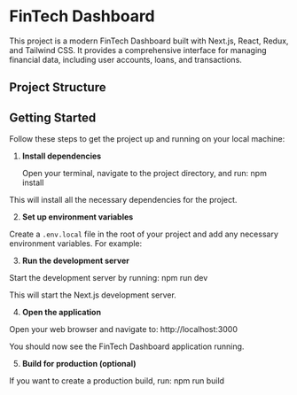 # FinTech Dashboard

This project is a modern FinTech Dashboard built with Next.js, React, Redux, and Tailwind CSS. It provides a comprehensive interface for managing financial data, including user accounts, loans, and transactions.

## Project Structure

## Getting Started

Follow these steps to get the project up and running on your local machine:

1. **Install dependencies**

   Open your terminal, navigate to the project directory, and run:
   npm install

This will install all the necessary dependencies for the project.

2. **Set up environment variables**

Create a `.env.local` file in the root of your project and add any necessary environment variables. For example:

3. **Run the development server**

Start the development server by running:
npm run dev

This will start the Next.js development server.

4. **Open the application**

Open your web browser and navigate to:
http://localhost:3000

You should now see the FinTech Dashboard application running.

5. **Build for production (optional)**

If you want to create a production build, run:
npm run build
